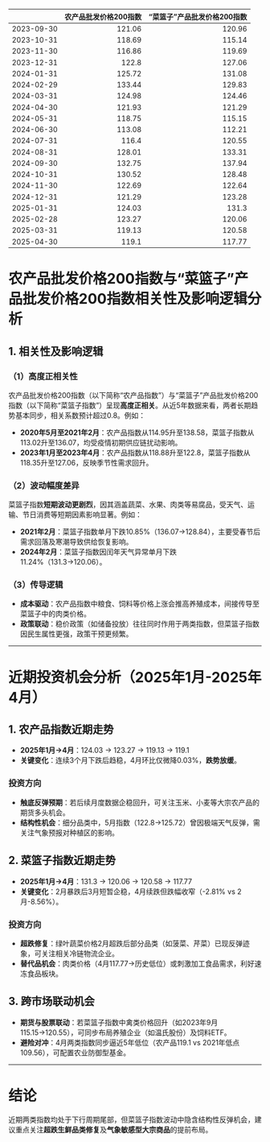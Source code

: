 |            |   农产品批发价格200指数 |   “菜篮子”产品批发价格200指数 |
|:-----------|------------------------:|------------------------------:|
| 2023-09-30 |                  121.06 |                        120.96 |
| 2023-10-31 |                  118.69 |                        115.14 |
| 2023-11-30 |                  116.86 |                        119.69 |
| 2023-12-31 |                  122.8  |                        127.06 |
| 2024-01-31 |                  125.72 |                        131.08 |
| 2024-02-29 |                  133.44 |                        129.83 |
| 2024-03-31 |                  124.98 |                        124.46 |
| 2024-04-30 |                  121.93 |                        121.29 |
| 2024-05-31 |                  118.75 |                        115.15 |
| 2024-06-30 |                  113.08 |                        112.21 |
| 2024-07-31 |                  116.4  |                        120.55 |
| 2024-08-31 |                  128.01 |                        133.31 |
| 2024-09-30 |                  132.75 |                        137.94 |
| 2024-10-31 |                  130.52 |                        128.48 |
| 2024-11-30 |                  122.69 |                        122.64 |
| 2024-12-31 |                  121.29 |                        123.28 |
| 2025-01-31 |                  124.03 |                        131.3  |
| 2025-02-28 |                  123.27 |                        120.06 |
| 2025-03-31 |                  119.13 |                        120.58 |
| 2025-04-30 |                  119.1  |                        117.77 |![图](MSCI_copper.png)



# 农产品批发价格200指数与“菜篮子”产品批发价格200指数相关性及影响逻辑分析

## 1. 相关性及影响逻辑

### （1）高度正相关性
农产品批发价格200指数（以下简称“农产品指数”）与“菜篮子”产品批发价格200指数（以下简称“菜篮子指数”）呈现**高度正相关**。从近5年数据来看，两者长期趋势基本同步，相关系数预计超过0.8。例如：
- **2020年5月至2021年2月**：农产品指数从114.95升至138.58，菜篮子指数从113.02升至136.07，均受疫情初期供应链扰动影响。
- **2023年1月至2023年4月**：农产品指数从118.88升至122.8，菜篮子指数从118.35升至127.06，反映季节性需求回升。

### （2）波动幅度差异
菜篮子指数**短期波动更剧烈**，因其涵盖蔬菜、水果、肉类等易腐品，受天气、运输、节日消费等短期因素影响显著。例如：
- **2021年2月**：菜篮子指数单月下跌10.85%（136.07→128.84），主要受春节后需求回落及寒潮导致供给恢复影响。
- **2024年2月**：菜篮子指数因闰年天气异常单月下跌11.24%（131.3→120.06）。

### （3）传导逻辑
- **成本驱动**：农产品指数中粮食、饲料等价格上涨会推高养殖成本，间接传导至菜篮子中的肉类价格。
- **政策联动**：稳价政策（如储备投放）往往同时作用于两类指数，但菜篮子指数因民生属性更强，政策干预更频繁。

---

# 近期投资机会分析（2025年1月-2025年4月）

## 1. 农产品指数近期走势
- **2025年1月→4月**：124.03 → 123.27 → 119.13 → 119.1  
- **关键变化**：连续3个月下跌后趋稳，4月环比仅微降0.03%，**跌势放缓**。

### 投资方向
- **触底反弹预期**：若后续月度数据企稳回升，可关注玉米、小麦等大宗农产品的期货多头机会。
- **结构性机会**：细分品类中，5月指数（122.8→125.72）曾因极端天气反弹，需关注气象预报对种植区的影响。

## 2. 菜篮子指数近期走势
- **2025年1月→4月**：131.3 → 120.06 → 120.58 → 117.77  
- **关键变化**：2月暴跌后3月短暂企稳，4月续跌但跌幅收窄（-2.81% vs 2月-8.56%）。

### 投资方向
- **超跌修复**：绿叶蔬菜价格2月超跌后部分品类（如菠菜、芹菜）已现反弹迹象，可关注相关冷链物流企业。
- **替代品机会**：肉类价格（4月117.77→历史低位）或刺激加工食品需求，利好速冻食品板块。

## 3. 跨市场联动机会
- **期货与股票联动**：若菜篮子指数中禽类价格回升（如2023年9月115.15→120.55），可同步布局养殖企业（如温氏股份）及饲料ETF。
- **避险对冲**：4月两类指数同步逼近5年低位（农产品119.1 vs 2021年低点109.56），可配置农业防御型基金。

---

# 结论
近期两类指数均处于下行周期尾部，但菜篮子指数波动中隐含结构性反弹机会，建议重点关注**超跌生鲜品类修复**及**气象敏感型大宗商品**的提前布局。
